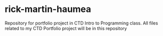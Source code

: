 # rick-martin-haumea
Repository for portfolio project in CTD Intro to Programming class.
All files related to my CTD Portfolio project will be in this repository
